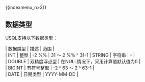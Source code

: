 {{indexmenu_n>3}}

## 数据类型

USQL支持以下数据类型：

| 数据类型   | 描述     | 范围                  |                  
| INT    | 整型     | \-2 %%              | 31 ～ 2 %% ^ 31-1 
| STRING | 字符串    | \-                  |                  
| DOUBLE | 双精度浮点型 | 在NULL情况下，采用计算值默认值为0 |                  
| BIGINT | 有符号整型  | \-2 ^ 63 ～ 2 ^ 63-1 |                  
| DATE   | 日期类型   | YYYY-MM-DD          |                  
